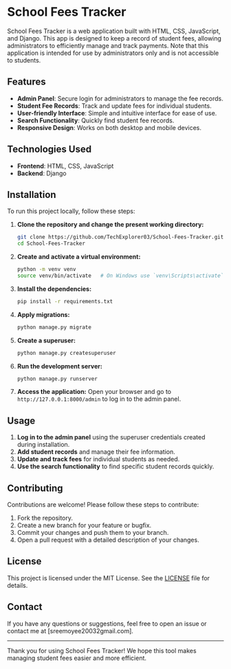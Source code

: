 # School Fees Tracker

School Fees Tracker is a web application built with HTML, CSS, JavaScript, and Django. This app is designed to keep a record of student fees, allowing administrators to efficiently manage and track payments. Note that this application is intended for use by administrators only and is not accessible to students.

## Features

- **Admin Panel**: Secure login for administrators to manage the fee records.
- **Student Fee Records**: Track and update fees for individual students.
- **User-friendly Interface**: Simple and intuitive interface for ease of use.
- **Search Functionality**: Quickly find student fee records.
- **Responsive Design**: Works on both desktop and mobile devices.

## Technologies Used

- **Frontend**: HTML, CSS, JavaScript
- **Backend**: Django

## Installation

To run this project locally, follow these steps:

1. **Clone the repository and change the present working directory:**
   ```bash
   git clone https://github.com/TechExplorer03/School-Fees-Tracker.git
   cd School-Fees-Tracker
   ```

2. **Create and activate a virtual environment:**
   ```bash
   python -m venv venv
   source venv/bin/activate   # On Windows use `venv\Scripts\activate`
   ```

3. **Install the dependencies:**
   ```bash
   pip install -r requirements.txt
   ```

4. **Apply migrations:**
   ```bash
   python manage.py migrate
   ```

5. **Create a superuser:**
   ```bash
   python manage.py createsuperuser
   ```

6. **Run the development server:**
   ```bash
   python manage.py runserver
   ```

7. **Access the application:**
   Open your browser and go to `http://127.0.0.1:8000/admin` to log in to the admin panel.

## Usage

1. **Log in to the admin panel** using the superuser credentials created during installation.
2. **Add student records** and manage their fee information.
3. **Update and track fees** for individual students as needed.
4. **Use the search functionality** to find specific student records quickly.

## Contributing

Contributions are welcome! Please follow these steps to contribute:

1. Fork the repository.
2. Create a new branch for your feature or bugfix.
3. Commit your changes and push them to your branch.
4. Open a pull request with a detailed description of your changes.

## License

This project is licensed under the MIT License. See the [LICENSE](LICENSE) file for details.

## Contact

If you have any questions or suggestions, feel free to open an issue or contact me at [sreemoyee20032gmail.com].

---

Thank you for using School Fees Tracker! We hope this tool makes managing student fees easier and more efficient.
```
